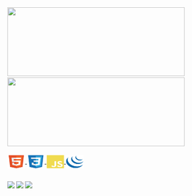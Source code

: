 <div>
  <a href="https://github.com/kauanteixeira">
  <img height="155em" width="400em" src="https://github-readme-stats.vercel.app/api?username=kauanteixeira&show_icons=true&theme=vue&include_all_commits=true&count_private=true"/>
  <img height="155em" width="400em" src="https://github-readme-stats.vercel.app/api/top-langs/?username=kauanteixeira&layout=compact&langs_count=7&theme=vue"/>
</div>

<div style="display: inline_block"><br>
  <img align="center" alt="Kauan-HTML" height="30" width="40" src="https://raw.githubusercontent.com/devicons/devicon/master/icons/html5/html5-original.svg">
  <img align="center" alt="Kauan-CSS" height="30" width="40" src="https://raw.githubusercontent.com/devicons/devicon/master/icons/css3/css3-original.svg">
  <img align="center" alt="Kauan-Js" height="30" width="40" src="https://raw.githubusercontent.com/devicons/devicon/master/icons/javascript/javascript-plain.svg">
  <img align="center" alt="Kauan-jQuery" height="30" width="40" src="https://raw.githubusercontent.com/devicons/devicon/master/icons/jquery/jquery-original.svg">
</div>

  ##
 
<div> 
  <a href ="mailto:kauant.henrique@gmail.com"><img src="https://img.shields.io/badge/-Gmail-%23333?style=for-the-badge&logo=gmail&logoColor=white" target="_blank"></a>
  <a href="https://www.linkedin.com/in/kauan-teixeira-317b32219/" target="_blank"><img src="https://img.shields.io/badge/-LinkedIn-%230077B5?style=for-the-badge&logo=linkedin&logoColor=white" target="_blank"></a>
  <a href="https://www.instagram.com/kauanteixeira_/" target="_blank"><img src="https://img.shields.io/badge/-Instagram-%23E4405F?style=for-the-badge&logo=instagram&logoColor=white" target="_blank"></a>
</div>
